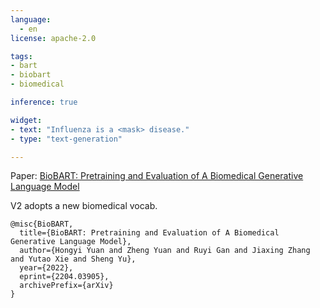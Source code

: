 ```yaml
---
language: 
  - en
license: apache-2.0

tags:
- bart
- biobart
- biomedical

inference: true

widget:
- text: "Influenza is a <mask> disease."
- type: "text-generation"

---
```


Paper: [BioBART: Pretraining and Evaluation of A Biomedical Generative Language Model](https://arxiv.org/pdf/2204.03905.pdf)

V2 adopts a new biomedical vocab.

```
@misc{BioBART,
  title={BioBART: Pretraining and Evaluation of A Biomedical Generative Language Model},
  author={Hongyi Yuan and Zheng Yuan and Ruyi Gan and Jiaxing Zhang and Yutao Xie and Sheng Yu},
  year={2022},
  eprint={2204.03905},
  archivePrefix={arXiv}
}
```